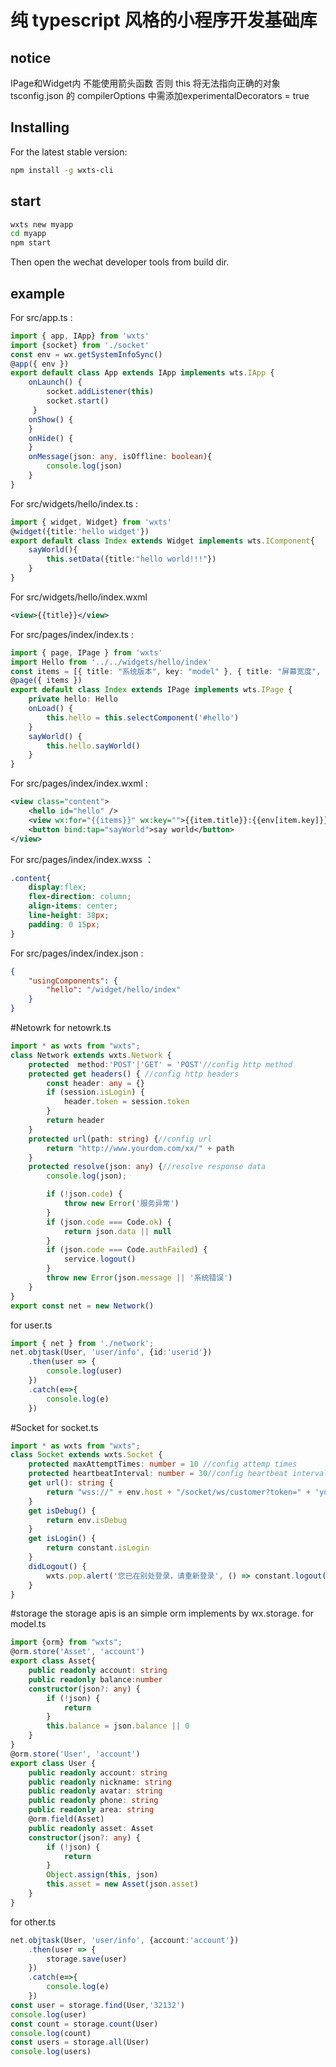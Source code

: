# 纯 typescript 风格的小程序开发基础库

## notice
IPage和Widget内 不能使用箭头函数 否则 this 将无法指向正确的对象
tsconfig.json 的 compilerOptions 中需添加experimentalDecorators = true  

## Installing

For the latest stable version:

```bash
npm install -g wxts-cli
```
## start
```bash
wxts new myapp
cd myapp
npm start
```
Then open the wechat developer tools from build dir.

## example

For src/app.ts :
```ts
import { app, IApp} from 'wxts'
import {socket} from './socket'
const env = wx.getSystemInfoSync()
@app({ env })
export default class App extends IApp implements wts.IApp {
    onLaunch() {
        socket.addListener(this)
        socket.start()
     }
    onShow() {
    }
    onHide() {
    }
    onMessage(json: any, isOffline: boolean){
        console.log(json)
    }
}
```
For src/widgets/hello/index.ts :
```ts
import { widget, Widget} from 'wxts'
@widget({title:'hello widget'})
export default class Index extends Widget implements wts.IComponent{
    sayWorld(){
        this.setData({title:"hello world!!!"})
    }
}
```
For src/widgets/hello/index.wxml
```xml
<view>{{title}}</view>
```
For src/pages/index/index.ts : 
```ts
import { page, IPage } from 'wxts'
import Hello from '../../widgets/hello/index'
const items = [{ title: "系统版本", key: "model" }, { title: "屏幕宽度", key: "screenWidth" }, { title: "屏幕高度", key: "screenHeight" }]
@page({ items })
export default class Index extends IPage implements wts.IPage {
    private hello: Hello
    onLoad() {
        this.hello = this.selectComponent('#hello')
    }
    sayWorld() {
        this.hello.sayWorld()
    }
}
```
For src/pages/index/index.wxml :
```xml
<view class="content">
    <hello id="hello" />
    <view wx:for="{{items}}" wx:key="">{{item.title}}:{{env[item.key]}}</view>
    <button bind:tap="sayWorld">say world</button>
</view>
```
For src/pages/index/index.wxss ：
```css
.content{
    display:flex;
    flex-direction: column;
    align-items: center;
    line-height: 38px;
    padding: 0 15px;
}
```
For src/pages/index/index.json :
```json
{
    "usingComponents": {
        "hello": "/widget/hello/index"
    }
}
```

#Netowrk
for netowrk.ts
```ts
import * as wxts from "wxts";
class Network extends wxts.Network {
    protected  method:'POST'|'GET' = 'POST'//config http method
    protected get headers() { //config http headers
        const header: any = {}
        if (session.isLogin) {
            header.token = session.token
        }
        return header
    }
    protected url(path: string) {//config url
        return "http://www.yourdom.com/xx/" + path
    }
    protected resolve(json: any) {//resolve response data
        console.log(json);

        if (!json.code) {
            throw new Error('服务异常')
        }
        if (json.code === Code.ok) {
            return json.data || null
        }
        if (json.code === Code.authFailed) {
            service.logout()
        }
        throw new Error(json.message || '系统错误')
    }
}
export const net = new Network()

```
for user.ts
```ts
import { net } from './network';
net.objtask(User, 'user/info', {id:'userid'})
    .then(user => {
        console.log(user)
    })
    .catch(e=>{
        console.log(e)
    })
```
#Socket
for socket.ts
```ts
import * as wxts from "wxts";
class Socket extends wxts.Socket {
    protected maxAttemptTimes: number = 10 //config attemp times
    protected heartbeatInterval: number = 30//config heartbeat interval
    get url(): string {
        return "wss://" + env.host + "/socket/ws/customer?token=" + 'yourtoken'
    }
    get isDebug() {
        return env.isDebug
    }
    get isLogin() {
        return constant.isLogin
    }
    didLogout() {
        wxts.pop.alert('您已在别处登录，请重新登录', () => constant.logout())
    }
}
```

#storage
the storage apis is an simple orm implements by wx.storage.
for model.ts
```ts
import {orm} from "wxts";
@orm.store('Asset', 'account')
export class Asset{
    public readonly account: string
    public readonly balance:number
    constructor(json?: any) {
        if (!json) {
            return
        }
        this.balance = json.balance || 0
    }
}
@orm.store('User', 'account')
export class User {
    public readonly account: string
    public readonly nickname: string
    public readonly avatar: string
    public readonly phone: string
    public readonly area: string
    @orm.field(Asset)
    public readonly asset: Asset
    constructor(json?: any) {
        if (!json) {
            return
        }
        Object.assign(this, json)
        this.asset = new Asset(json.asset)
    }
}
```
for other.ts
```ts
net.objtask(User, 'user/info', {account:'account'})
    .then(user => {
        storage.save(user)
    })
    .catch(e=>{
        console.log(e)
    })
const user = storage.find(User,'32132')
console.log(user)
const count = storage.count(User)
console.log(count)
const users = storage.all(User)
console.log(users)
```
